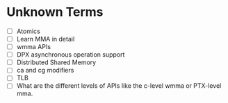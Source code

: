 # Unknown Terms
- [ ] Atomics 
- [ ] Learn MMA in detail
- [ ] wmma APIs
- [ ] DPX asynchronous operation support
- [ ] Distributed Shared Memory
- [ ] ca and cg modifiers
- [ ] TLB
- [ ] What are the different levels of APIs like the c-level wmma or PTX-level mma.